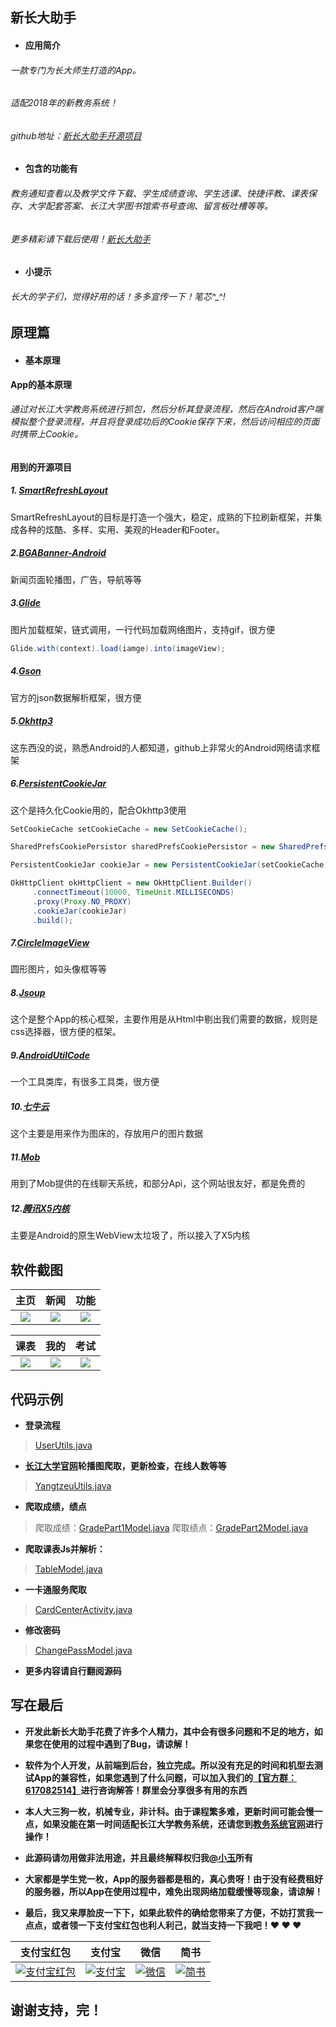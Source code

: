 ## 新长大助手

- #### 应用简介
###### 一款专门为长大师生打造的App。
###### 适配2018年的新教务系统！
###### github地址：[新长大助手开源项目](https://github.com/xiaoyvyv/YangtzeuApp "新长大助手")

- #### 包含的功能有
###### 教务通知查看以及教学文件下载、学生成绩查询、学生选课、快捷评教、课表保存、大学配套答案、长江大学图书馆索书号查询、留言板吐槽等等。
###### 更多精彩请下载后使用！[新长大助手](https://www.coolapk.com/apk/172018 "新长大助手")

- #### 小提示
###### 长大的学子们，觉得好用的话！多多宣传一下！笔芯^_^!

## 原理篇

- #### 基本原理
**App的基本原理**
###### 通过对长江大学教务系统进行抓包，然后分析其登录流程，然后在Android客户端模拟整个登录流程，并且将登录成功后的Cookie保存下来，然后访问相应的页面时携带上Cookie。
**用到的开源项目**
##### 1. [SmartRefreshLayout](https://github.com/scwang90/SmartRefreshLayout "SmartRefreshLayout")
SmartRefreshLayout的目标是打造一个强大，稳定，成熟的下拉刷新框架，并集成各种的炫酷、多样、实用、美观的Header和Footer。
##### 2.[BGABanner-Android](https://github.com/bingoogolapple/BGABanner-Android "BGABanner-Android")
新闻页面轮播图，广告，导航等等
##### 3.[Glide](https://github.com/bumptech/glide "Glide")
图片加载框架，链式调用，一行代码加载网络图片，支持gif，很方便
```java
Glide.with(context).load(iamge).into(imageView);
```
##### 4.[Gson](https://github.com/google/gson "Gson")
官方的json数据解析框架，很方便
##### 5.[Okhttp3](https://github.com/square/okhttp "Okhttp3")
这东西没的说，熟悉Android的人都知道，github上非常火的Android网络请求框架
##### 6.[PersistentCookieJar](https://github.com/franmontiel/PersistentCookieJar "PersistentCookieJar")
这个是持久化Cookie用的，配合Okhttp3使用
```java
SetCookieCache setCookieCache = new SetCookieCache();

SharedPrefsCookiePersistor sharedPrefsCookiePersistor = new SharedPrefsCookiePersistor(context);

PersistentCookieJar cookieJar = new PersistentCookieJar(setCookieCache, sharedPrefsCookiePersistor);

OkHttpClient okHttpClient = new OkHttpClient.Builder()
     .connectTimeout(10000, TimeUnit.MILLISECONDS)
     .proxy(Proxy.NO_PROXY)
     .cookieJar(cookieJar)
     .build();
```
##### 7.[CircleImageView](https://github.com/hdodenhof/CircleImageView "CircleImageView")
圆形图片，如头像框等等
##### 8.[Jsoup](https://github.com/jhy/jsoup "Jsoup")
这个是整个App的核心框架，主要作用是从Html中剔出我们需要的数据，规则是css选择器，很方便的框架。
##### 9.[AndroidUtilCode](https://github.com/Blankj/AndroidUtilCode "AndroidUtilCode")
一个工具类库，有很多工具类，很方便
##### 10.[七牛云](https://github.com/qiniu/android-sdk "七牛云")
这个主要是用来作为图床的，存放用户的图片数据
##### 11.[Mob](http://www.mob.com/ "Mob")
用到了Mob提供的在线聊天系统，和部分Api，这个网站很友好，都是免费的
##### 12.[腾讯X5内核](https://x5.tencent.com/ "腾讯X内核")
主要是Android的原生WebView太垃圾了，所以接入了X5内核

## 软件截图

|主页|新闻|功能|
|:---:|:---:|:---:|
|![](https://www.showdoc.cc/server/api/common/visitfile/sign/6086e755233d6c8e88ec23b854854a91?showdoc=.jpg)|![](https://www.showdoc.cc/server/api/common/visitfile/sign/255e19a64c959515cd9b780385bb217f?showdoc=.jpg)|![](https://www.showdoc.cc/server/api/common/visitfile/sign/a74b885a2e8c3edcb56f1cee4489647c?showdoc=.jpg)|

|课表|我的|考试|
|:---:|:---:|:---:|
|![](https://www.showdoc.cc/server/api/common/visitfile/sign/861d01f10e4acc6ae25a67a322aaf35b?showdoc=.jpg)|![](https://www.showdoc.cc/server/api/common/visitfile/sign/b1febe9d1900fe593643f789d539598c?showdoc=.jpg)|![](https://www.showdoc.cc/server/api/common/visitfile/sign/dca4caa626a2a85b0d429d0b8efb39ac?showdoc=.jpg)|

## 代码示例

- **登录流程**
> [UserUtils.java](https://github.com/xiaoyvyv/YangtzeuApp/blob/master/app/src/main/java/com/yangtzeu/utils/UserUtils.java "UserUtils.java")

- **[长江大学官网](http://www.yangtzeu.edu.cn/ "大学官网")轮播图爬取，更新检查，在线人数等等**
>[YangtzeuUtils.java](https://github.com/xiaoyvyv/YangtzeuApp/blob/master/app/src/main/java/com/yangtzeu/utils/YangtzeuUtils.java "YangtzeuUtils.java")

- **爬取成绩，绩点**
>爬取成绩：[GradePart1Model.java](https://github.com/xiaoyvyv/YangtzeuApp/blob/master/app/src/main/java/com/yangtzeu/model/GradePart1Model.java "GradePart1Model.java")
>爬取绩点：[GradePart2Model.java](https://github.com/xiaoyvyv/YangtzeuApp/blob/master/app/src/main/java/com/yangtzeu/model/GradePart2Model.java "GradePart2Model.java")

- **爬取课表Js并解析：**
>[TableModel.java](https://github.com/xiaoyvyv/YangtzeuApp/blob/master/app/src/main/java/com/yangtzeu/model/TableModel.java "TableModel.java")

- **一卡通服务爬取**
>[CardCenterActivity.java](https://github.com/xiaoyvyv/YangtzeuApp/blob/master/app/src/main/java/com/yangtzeu/ui/activity/CardCenterActivity.java "CardCenterActivity.java")

- **修改密码**
>[ChangePassModel.java](https://github.com/xiaoyvyv/YangtzeuApp/blob/master/app/src/main/java/com/yangtzeu/model/ChangePassModel.java "ChangePassModel.java")

- **更多内容请自行翻阅源码**

## 写在最后

- **开发此新长大助手花费了许多个人精力，其中会有很多问题和不足的地方，如果您在使用的过程中遇到了Bug，请谅解！**

- **软件为个人开发，从前端到后台，独立完成。所以没有充足的时间和机型去测试App的兼容性，如果您遇到了什么问题，可以加入我们的[【官方群：617082514】](http://shang.qq.com/wpa/qunwpa?idkey=cce0b4adab1b1de2d6dc261ff73cf54396c22751fb36a9c9296fc8f376fb23f7 "官方群")进行咨询解答！群里会分享很多有用的东西**

- **本人大三狗一枚，机械专业，非计科。由于课程繁多难，更新时间可能会慢一点，如果没能在第一时间适配长江大学教务系统，还请您到[教务系统官网](http://jwc3.yangtzeu.edu.cn/eams/login.action "官网")进行操作！**

- **此源码请勿用做非法用途，并且最终解释权归我[&#64;小玉](http://ll.xyll520.top/ "&#64;小玉")所有**

- **大家都是学生党一枚，App的服务器都是租的，真心贵呀！由于没有经费租好的服务器，所以App在使用过程中，难免出现网络加载缓慢等现象，请谅解！**

- **最后，我又来厚脸皮一下下，如果此软件的确给您带来了方便，不妨打赏我一点点，或者领一下支付宝红包也利人利己，就当支持一下我吧！&hearts; &hearts; &hearts;**


|支付宝红包|支付宝|微信|简书|
|:---:|:---:|:---:|:---:|
|[![支付宝红包](https://www.showdoc.cc/server/api/common/visitfile/sign/3795982a5ff0f8c3c7811f2ef9f716ae?showdoc=.jpg "支付宝红包")](https://qr.alipay.com/c1x08894fliska9rxlrecb5 "支付宝红包")|[![支付宝](https://www.showdoc.cc/server/api/common/visitfile/sign/20b0232faa826d7e072d532f03d59897?showdoc=.jpg "支付宝")](https://www.showdoc.cc/server/api/common/visitfile/sign/20b0232faa826d7e072d532f03d59897?showdoc=.jpg "支付宝")|[![微信](https://www.showdoc.cc/server/api/common/visitfile/sign/a67fc8383cae5a3b31b2e1c9284009eb?showdoc=.jpg "微信")](https://www.showdoc.cc/server/api/common/visitfile/sign/a67fc8383cae5a3b31b2e1c9284009eb?showdoc=.jpg "微信")|[![简书](https://www.showdoc.cc/server/api/common/visitfile/sign/a3e3243e51573f6568fd4031c4527ad0?showdoc=.jpg "简书")](https://www.showdoc.cc/server/api/common/visitfile/sign/a3e3243e51573f6568fd4031c4527ad0?showdoc=.jpg "简书")|

## 谢谢支持，完！





